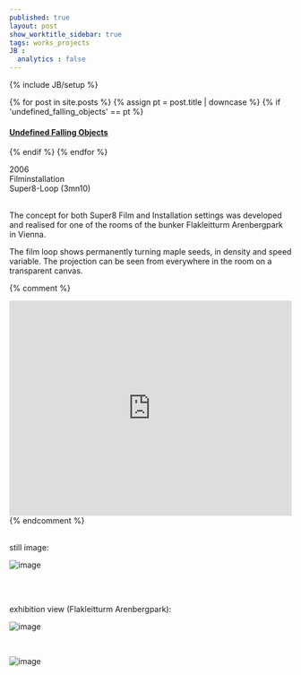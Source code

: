 ```yaml
---
published: true
layout: post
show_worktitle_sidebar: true
tags: works_projects
JB :
  analytics : false
---
```


{% include JB/setup %}


{% for post in site.posts %}
	{% assign pt = post.title | downcase %}
	{% if 'undefined_falling_objects' == pt %}
<h4><a href="{{ BASE_PATH }}{{ post.url }}">Undefined Falling Objects</a></h4>
	{% endif %}
{% endfor %}

<p>
2006<br />
Filminstallation<br />
Super8-Loop (3mn10)<br /><br />

The concept for both Super8 Film and Installation settings was developed and realised for one of the rooms of the bunker Flakleitturm Arenbergpark in Vienna.<br />

The film loop shows permanently turning maple seeds, in density and speed variable. The projection can be seen from everywhere in the room on a transparent canvas.<br />
</p>

{% comment %}
<iframe width="100%" height="384" frameborder="0" allowfullscreen="" webkitallowfullscreen="" src="http://player.vimeo.com/video/66463893?title=0&amp;byline=0&amp;portrait=0">
</iframe>
{% endcomment %}

<p> <br />still image:<br /></p>
<img src="{{ site.url }}/images/ufo1.jpg" alt="image">
<p>&nbsp;</p>
<p> <br />exhibition view (Flakleitturm Arenbergpark):<br /></p>
<img src="{{ site.url }}/images/ufo.jpg" alt="image">
<p>&nbsp;</p>
<img src="{{ site.url }}/images/ufo_dreh.jpg" alt="image">

